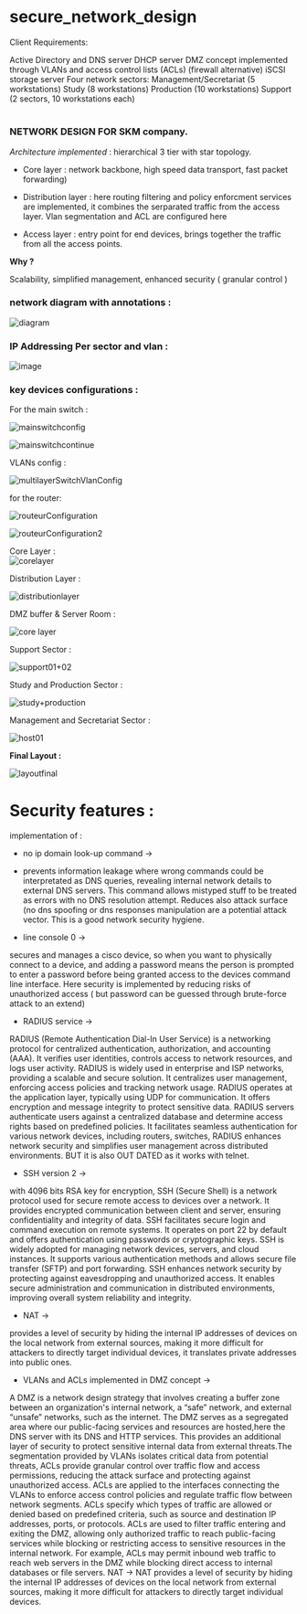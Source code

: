 # secure_network_design

Client Requirements:

Active Directory and DNS server
DHCP server
DMZ concept implemented through VLANs and access control lists (ACLs) (firewall alternative)
iSCSI storage server
Four network sectors:
Management/Secretariat (5 workstations)
Study (8 workstations)
Production (10 workstations)
Support (2 sectors, 10 workstations each)

# 
### NETWORK DESIGN FOR SKM company. 

_Architecture implemented_ : hierarchical 3 tier with star topology.  

- Core layer : network backbone, high speed data transport, fast packet forwarding) 

- Distribution layer : here routing filtering and policy enforcment services are implemented, it combines the serparated traffic from the access layer. Vlan segmentation and ACL are configured here 

- Access layer : entry point for end devices, brings together the traffic from all the access points. 

**Why ?**  

Scalability, simplified management, enhanced security ( granular control )  

### network diagram with annotations :   
![diagram](https://github.com/marodorse/secure_network_design/assets/34199422/2eede354-9590-4563-a9c1-44054927b27d)

###  IP Addressing Per sector and vlan :   
![image](https://github.com/marodorse/secure_network_design/assets/34199422/27d91246-e8c9-4adc-921d-8af44080e4c3)

### key devices configurations : 
For the main switch :   

![mainswitchconfig](https://github.com/marodorse/secure_network_design/assets/34199422/cff98e04-8472-473a-a3d5-7b93c59e9f18)

![mainswitchcontinue](https://github.com/marodorse/secure_network_design/assets/34199422/e2bd0267-7211-4ab0-b8bd-77c2fedbfcae)

VLANs config : 

![multilayerSwitchVlanConfig](https://github.com/marodorse/secure_network_design/assets/34199422/644d4143-1047-40b8-a451-fe5a4b0770c2)

for the router:   

![routeurConfiguration](https://github.com/marodorse/secure_network_design/assets/34199422/9b3714ff-9d27-43cf-9587-07e8344c2414)

![routeurConfiguration2](https://github.com/marodorse/secure_network_design/assets/34199422/8195e596-dba2-41f3-8ec9-bd5eff1f5c56)

Core Layer :   
![corelayer](https://github.com/marodorse/secure_network_design/assets/34199422/06882e32-ed93-4b1d-a3c1-2f48ffcaab6d)

Distribution Layer :    

![distributionlayer](https://github.com/marodorse/secure_network_design/assets/34199422/d825544e-e614-487c-8c08-08284d3accc9)

DMZ buffer & Server Room :    

![core layer](https://github.com/marodorse/secure_network_design/assets/34199422/afee637b-4d1e-45b5-b1c3-5c3ef7bf1322)

Support Sector :    

![support01+02](https://github.com/marodorse/secure_network_design/assets/34199422/e014d760-428a-47a6-be1f-327087b8ca84)

Study and Production Sector :    

![study+production](https://github.com/marodorse/secure_network_design/assets/34199422/27603779-f4dd-40d3-84c3-bfa1fb00d003)

Management and Secretariat Sector :    

![host01](https://github.com/marodorse/secure_network_design/assets/34199422/dfe18606-10c6-4aa7-b7d0-1efad1dbd347)







**Final Layout :**

![layoutfinal](https://github.com/marodorse/secure_network_design/assets/34199422/67a5961b-f052-410d-b95b-346fa66fd03b)

# Security features :

implementation of :    

- no ip domain look-up command ->
- 
  prevents information leakage where wrong commands could be interpretated as DNS queries, revealing internal network details to external DNS servers. This command allows mistyped stuff to be treated as      errors with no DNS resolution attempt. Reduces also attack surface (no dns spoofing or dns responses manipulation are a potential attack vector. This is a good network security hygiene.

- line console 0 ->

secures and manages a cisco device, so when you want to physically connect to a device, and adding a password means the person is prompted to enter a password before being granted access to the devices command line interface. Here security is implemented by reducing risks of unauthorized access ( but password can be guessed through brute-force attack to an extend)

- RADIUS service ->
  
RADIUS (Remote Authentication Dial-In User Service) is a networking protocol for centralized authentication, authorization, and accounting (AAA). It verifies user identities, controls access to network resources, and logs user activity. RADIUS is widely used in enterprise and ISP networks, providing a scalable and secure solution. It centralizes user management, enforcing access policies and tracking network usage. RADIUS operates at the application layer, typically using UDP for communication. It offers encryption and message integrity to protect sensitive data. RADIUS servers authenticate users against a centralized database and determine access rights based on predefined policies. It facilitates seamless authentication for various network devices, including routers, switches, RADIUS enhances network security and simplifies user management across distributed environments. BUT it is also OUT DATED as it works with telnet. 

- SSH version 2 ->
  
with 4096 bits RSA key for encryption, SSH (Secure Shell) is a network protocol used for secure remote access to devices over a network. It provides encrypted communication between client and server, ensuring confidentiality and integrity of data. SSH facilitates secure login and command execution on remote systems. It operates on port 22 by default and offers authentication using passwords or cryptographic keys. SSH is widely adopted for managing network devices, servers, and cloud instances. It supports various authentication methods and allows secure file transfer (SFTP) and port forwarding. SSH enhances network security by protecting against eavesdropping and unauthorized access. It enables secure administration and communication in distributed environments, improving overall system reliability and integrity.

- NAT ->
  
provides a level of security by hiding the internal IP addresses of devices on the local network from external sources, making it more difficult for attackers to directly target individual devices, it translates private addresses into public ones.
 
- VLANs and ACLs implemented in DMZ concept ->

A DMZ  is a network design strategy that involves creating a buffer zone between an organization's internal network, a “safe” network, and external “unsafe” networks, such as the internet. 
The DMZ serves as a segregated area where our  public-facing services and resources are hosted,here the DNS server with its DNS and HTTP services.
This provides an additional layer of security to protect sensitive internal data from external threats.The segmentation provided by VLANs isolates critical data from potential threats, ACLs provide granular control over traffic flow and access permissions, reducing the attack surface and protecting against unauthorized access. 
ACLs are applied to the interfaces connecting the VLANs to enforce access control policies and regulate traffic flow between network segments. ACLs specify which types of traffic are allowed or denied based on predefined criteria, such as source and destination IP addresses, ports, or protocols. 
 ACLs are used to filter traffic entering and exiting the DMZ, allowing only authorized traffic to reach public-facing services while blocking or restricting access to sensitive resources in the internal network. For example, ACLs may permit inbound web traffic to reach web servers in the DMZ while blocking direct access to internal databases or file servers. NAT -> NAT provides a level of security by hiding the internal IP addresses of devices on the local network from external sources, making it more difficult for attackers to directly target individual devices.



